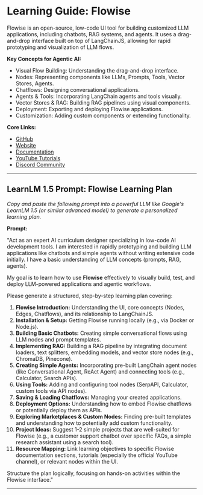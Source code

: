  # Learning Guide: Flowise

Flowise is an open-source, low-code UI tool for building customized LLM applications, including chatbots, RAG systems, and agents. It uses a drag-and-drop interface built on top of LangChainJS, allowing for rapid prototyping and visualization of LLM flows.

**Key Concepts for Agentic AI:**
*   Visual Flow Building: Understanding the drag-and-drop interface.
*   Nodes: Representing components like LLMs, Prompts, Tools, Vector Stores, Agents.
*   Chatflows: Designing conversational applications.
*   Agents & Tools: Incorporating LangChain agents and tools visually.
*   Vector Stores & RAG: Building RAG pipelines using visual components.
*   Deployment: Exporting and deploying Flowise applications.
*   Customization: Adding custom components or extending functionality.

**Core Links:**
*   [GitHub](https://github.com/FlowiseAI/Flowise)
*   [Website](https://flowiseai.com/)
*   [Documentation](https://docs.flowiseai.com/)
*   [YouTube Tutorials](https://www.youtube.com/playlist?list=PL4Kv9Hxti93yhjQ-4Tj7NR9mO_MsnbS9-)
*   [Discord Community](https://discord.gg/jujkR4NM7e)

---

## LearnLM 1.5 Prompt: Flowise Learning Plan

*Copy and paste the following prompt into a powerful LLM like Google's LearnLM 1.5 (or similar advanced model) to generate a personalized learning plan.*

**Prompt:**

"Act as an expert AI curriculum designer specializing in low-code AI development tools. I am interested in rapidly prototyping and building LLM applications like chatbots and simple agents without writing extensive code initially. I have a basic understanding of LLM concepts (prompts, RAG, agents).

My goal is to learn how to use **Flowise** effectively to visually build, test, and deploy LLM-powered applications and agentic workflows.

Please generate a structured, step-by-step learning plan covering:

1.  **Flowise Introduction:** Understanding the UI, core concepts (Nodes, Edges, Chatflows), and its relationship to LangChainJS.
2.  **Installation & Setup:** Getting Flowise running locally (e.g., via Docker or Node.js).
3.  **Building Basic Chatbots:** Creating simple conversational flows using LLM nodes and prompt templates.
4.  **Implementing RAG:** Building a RAG pipeline by integrating document loaders, text splitters, embedding models, and vector store nodes (e.g., ChromaDB, Pinecone).
5.  **Creating Simple Agents:** Incorporating pre-built LangChain agent nodes (like Conversational Agent, ReAct Agent) and connecting tools (e.g., Calculator, Search APIs).
6.  **Using Tools:** Adding and configuring tool nodes (SerpAPI, Calculator, custom tools via API nodes).
7.  **Saving & Loading Chatflows:** Managing your created applications.
8.  **Deployment Options:** Understanding how to embed Flowise chatflows or potentially deploy them as APIs.
9.  **Exploring Marketplaces & Custom Nodes:** Finding pre-built templates and understanding how to potentially add custom functionality.
10. **Project Ideas:** Suggest 1-2 simple projects that are well-suited for Flowise (e.g., a customer support chatbot over specific FAQs, a simple research assistant using a search tool).
11. **Resource Mapping:** Link learning objectives to specific Flowise documentation sections, tutorials (especially the official YouTube channel), or relevant nodes within the UI.

Structure the plan logically, focusing on hands-on activities within the Flowise interface."

---
